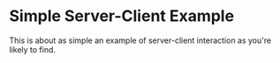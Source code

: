 # Simple Server-Client Example
This is about as simple an example of server-client interaction as you're likely to find.
